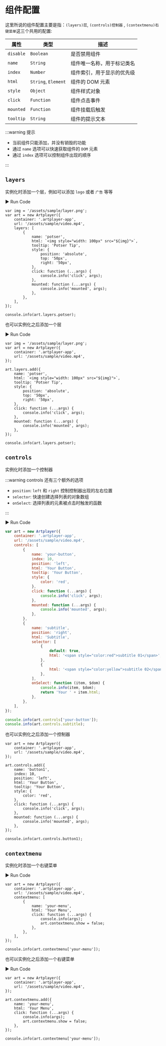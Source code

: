 # 组件配置

这里所说的组件配置主要是指：`(layers)层`, `(controls)控制器` , `(contextmenu)右键菜单`这三个共用的配置:

| 属性      | 类型                | 描述                       |
| --------- | ------------------- | -------------------------- |
| `disable` | `Boolean`           | 是否禁用组件               |
| `name`    | `String`            | 组件唯一名称，用于标记类名 |
| `index`   | `Number`            | 组件索引，用于显示的优先级 |
| `html`    | `String`, `Element` | 组件的 DOM 元素            |
| `style`   | `Object`            | 组件样式对象               |
| `click`   | `Function`          | 组件点击事件               |
| `mounted` | `Function`          | 组件挂载后触发             |
| `tooltip` | `String`            | 组件的提示文本             |

:::warning 提示

- 当前组件只能添加，并没有销毁的功能
- 通过 `name` 选项可以快速获取组件的 `DOM` 元素
- 通过 `index` 选项可以控制组件出现的顺序

:::

## `layers`

实例化时添加一个层，例如可以添加 `logo` 或者 `广告` 等等

<div className="run-code">▶ Run Code</div>

```js{5-22}
var img = '/assets/sample/layer.png';
var art = new Artplayer({
    container: '.artplayer-app',
    url: '/assets/sample/video.mp4',
    layers: [
        {
            name: 'potser',
            html: `<img style="width: 100px" src="${img}">`,
            tooltip: 'Potser Tip',
            style: {
                position: 'absolute',
                top: '50px',
                right: '50px',
            },
            click: function (...args) {
                console.info('click', args);
            },
            mounted: function (...args) {
                console.info('mounted', args);
            },
        },
    ],
});

console.info(art.layers.potser);
```

也可以实例化之后添加一个层

<div className="run-code">▶ Run Code</div>

```js{7-22}
var img = '/assets/sample/layer.png';
var art = new Artplayer({
    container: '.artplayer-app',
    url: '/assets/sample/video.mp4',
});

art.layers.add({
    name: 'potser',
    html: `<img style="width: 100px" src="${img}">`,
    tooltip: 'Potser Tip',
    style: {
        position: 'absolute',
        top: '50px',
        right: '50px',
    },
    click: function (...args) {
        console.info('click', args);
    },
    mounted: function (...args) {
        console.info('mounted', args);
    },
});

console.info(art.layers.potser);
```

## `controls`

实例化时添加一个控制器

:::warning controls 还有三个额外的选项

- `position`: `left` 和 `right` 控制控制器出现的左右位置
- `selector`: 快速创建选择列表的对象数组
- `onSelect`: 选择列表的元素被点击时触发的函数

:::

<div className="run-code">▶ Run Code</div>

```js
var art = new Artplayer({
    container: '.artplayer-app',
    url: '/assets/sample/video.mp4',
    controls: [
        {
            name: 'your-button',
            index: 10,
            position: 'left',
            html: 'Your Button',
            tooltip: 'Your Button',
            style: {
                color: 'red',
            },
            click: function (...args) {
                console.info('click', args);
            },
            mounted: function (...args) {
                console.info('mounted', args);
            },
        },
        {
            name: 'subtitle',
            position: 'right',
            html: 'Subtitle',
            selector: [
                {
                    default: true,
                    html: '<span style="color:red">subtitle 01</span>',
                },
                {
                    html: '<span style="color:yellow">subtitle 02</span>',
                },
            ],
            onSelect: function (item, $dom) {
                console.info(item, $dom);
                return 'Your ' + item.html;
            },
        },
    ],
});

console.info(art.controls['your-button']);
console.info(art.controls.subtitle);
```

也可以实例化之后添加一个控制器

```js{6-22}
var art = new Artplayer({
    container: '.artplayer-app',
    url: '/assets/sample/video.mp4',
});

art.controls.add({
    name: 'button1',
    index: 10,
    position: 'left',
    html: 'Your Button',
    tooltip: 'Your Button',
    style: {
        color: 'red',
    },
    click: function (...args) {
        console.info('click', args);
    },
    mounted: function (...args) {
        console.info('mounted', args);
    },
});

console.info(art.controls.button1);
```

## `contextmenu`

实例化时添加一个右键菜单

<div className="run-code">▶ Run Code</div>

```js{4-13}
var art = new Artplayer({
    container: '.artplayer-app',
    url: '/assets/sample/video.mp4',
    contextmenu: [
        {
            name: 'your-menu',
            html: 'Your Menu',
            click: function (...args) {
                console.info(args);
                art.contextmenu.show = false;
            },
        },
    ],
});

console.info(art.contextmenu['your-menu']);
```

也可以实例化之后添加一个右键菜单

<div className="run-code">▶ Run Code</div>

```js{6-13}
var art = new Artplayer({
    container: '.artplayer-app',
    url: '/assets/sample/video.mp4',
});

art.contextmenu.add({
    name: 'your-menu',
    html: 'Your Menu',
    click: function (...args) {
        console.info(args);
        art.contextmenu.show = false;
    },
});

console.info(art.contextmenu['your-menu']);
```